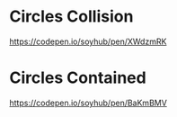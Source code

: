 # Circles Collision 
https://codepen.io/soyhub/pen/XWdzmRK
# Circles Contained
https://codepen.io/soyhub/pen/BaKmBMV
